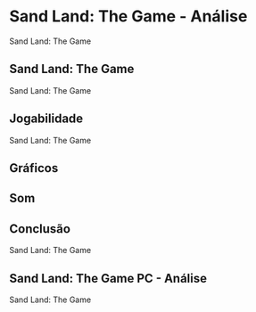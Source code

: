 ---
---

# Sand Land: The Game - Análise

Sand Land: The Game

## Sand Land: The Game

Sand Land: The Game

## Jogabilidade

Sand Land: The Game

## Gráficos


## Som

## Conclusão

Sand Land: The Game

## Sand Land: The Game PC - Análise

Sand Land: The Game

